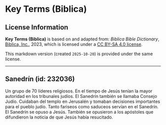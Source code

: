 # Key Terms (Biblica)

## License Information

**Key Terms (Biblica)** is based on and adapted from: _Biblica Bible Dictionary_, [Biblica, Inc.](https://www.biblica.com/), 2023, which is licensed under a [CC BY-SA 4.0 license](https://creativecommons.org/licenses/by-sa/4.0/legalcode.en).

This markdown version (created `2025-10-20`) is provided under the same license.



--------------------------------

## Sanedrín (id: 232036)

Un grupo de 70 líderes religiosos. En el tiempo de Jesús tenían la mayor autoridad en los tribunales judíos. El Sanedrín también se llamaba Consejo Judío. Cuidaban del templo en Jerusalén y tomaban decisiones importantes para el pueblo judío. Tanto fariseos como saduceos servían en el Sanedrín. El Sanedrín se opuso a Jesús. También se opusieron a los apóstoles que difundieron la noticia de que Jesús había resucitado.


